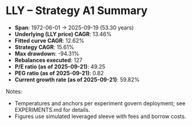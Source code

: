 # LLY – Strategy A1 Summary

- **Span**: 1972-06-01 → 2025-09-19 (53.30 years)
- **Underlying (LLY price) CAGR**: 13.46%
- **Fitted curve CAGR**: 12.62%
- **Strategy CAGR**: 15.61%
- **Max drawdown**: -94.31%
- **Rebalances executed**: 127
- **P/E ratio (as of 2025-09-21)**: 49.25
- **PEG ratio (as of 2025-09-21)**: 0.82
- **Current growth rate (as of 2025-09-21)**: 59.82%

Notes:

- Temperatures and anchors per experiment govern deployment; see EXPERIMENTS.md for details.
- Figures use simulated leveraged sleeve with fees and borrow costs.
